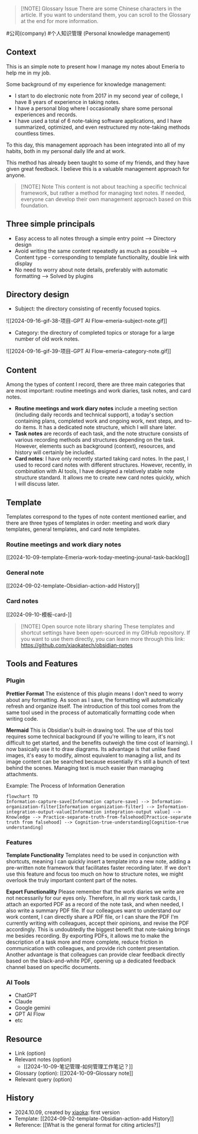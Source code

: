 > [!NOTE] Glossary Issue
> There are some Chinese characters in the article. If you want to understand them, you can scroll to the Glossary at the end for more information.

#公司(company) #个人知识管理 (Personal knowledge management)

## Context

This is an simple note to present how I manage my notes about Emeria to help me in my job.

Some background of my experience for knowledge management:

- I start to do electronic note from 2017 in my second year of college, I have 8 years of experience in taking notes.
- I have a personal blog where I occasionally share some personal experiences and records.
- I have used a total of 6 note-taking software applications, and I have summarized, optimized, and even restructured my note-taking methods countless times.

To this day, this management approach has been integrated into all of my habits, both in my personal daily life and at work.

This method has already been taught to some of my friends, and they have given great feedback. I believe this is a valuable management approach for anyone.

> [!NOTE] Note
> This content is not about teaching a specific technical framework, but rather a method for managing text notes. If needed, everyone can develop their own management approach based on this foundation.

## Three simple principals

- Easy access to all notes through a simple entry point --> Directory design
- Avoid writing the same content repeatedly as much as possible --> Content type - corresponding to template functionality, double link with display
- No need to worry about note details, preferably with automatic formatting --> Solved by plugins

## Directory design

- Subject: the directory consisting of recently focused topics.

![[2024-09-16-gif-38-项目-GPT AI Flow-emeria-subject-note.gif]]

- Category: the directory of completed topics or storage for a large number of old work notes.

![[2024-09-16-gif-39-项目-GPT AI Flow-emeria-category-note.gif]]

## Content

Among the types of content I record, there are three main categories that are most important: routine meetings and work diaries, task notes, and card notes.

- **Routine meetings and work diary notes** include a meeting section (including daily records and technical support), a today's section containing plans, completed work and ongoing work, next steps, and to-do items. It has a dedicated note structure, which I will share later.
- **Task notes** are records of each task, and the note structure consists of various recording methods and structures depending on the task. However, elements such as background (context), resources, and history will certainly be included.
- **Card notes**: I have only recently started taking card notes. In the past, I used to record card notes with different structures. However, recently, in combination with AI tools, I have designed a relatively stable note structure standard. It allows me to create new card notes quickly, which I will discuss later.

## Template

Templates correspond to the types of note content mentioned earlier, and there are three types of templates in order: meeting and work diary templates, general templates, and card note templates.

### Routine meetings and work diary notes

[[2024-10-09-template-Emeria-work-today-meeting-jounal-task-backlog]]

### General note

[[2024-09-02-template-Obsidian-action-add History]]

### Card notes

[[2024-09-10-模板-card-<subject>]]

> [!NOTE] Open source note library sharing
> These templates and shortcut settings have been open-sourced in my GitHub repository. If you want to use them directly, you can learn more through this link: https://github.com/xiaokatech/obsidian-notes

## Tools and Features

### Plugin

**Prettier Format**
The existence of this plugin means I don't need to worry about any formatting. As soon as I save, the formatting will automatically refresh and organize itself. The introduction of this tool comes from the same tool used in the process of automatically formatting code when writing code.

**Mermaid**
This is Obsidian's built-in drawing tool. The use of this tool requires some technical background (if you're willing to learn, it's not difficult to get started, and the benefits outweigh the time cost of learning). I now basically use it to draw diagrams. Its advantage is that unlike fixed images, it's easy to modify, almost equivalent to managing a list, and its image content can be searched because essentially it's still a bunch of text behind the scenes. Managing text is much easier than managing attachments.

Example: The Process of Information Generation

```mermaid
flowchart TD
Information-capture-save[Information capture-save] --> Information-organization-filter[Information organization-filter] --> Information-integration-output-value[Information integration-output value] --> Knowledge --> Practice-separate-truth-from-falsehood[Practice-separate truth from falsehood] --> Cognition-true-understanding[Cognition-true understanding]
```

### Features

**Template Functionality**
Templates need to be used in conjunction with shortcuts, meaning I can quickly insert a template into a new note, adding a pre-written note framework that facilitates faster recording later. If we don't use this feature and focus too much on how to structure notes, we might overlook the truly important content part of the notes.

**Export Functionality**
Please remember that the work diaries we write are not necessarily for our eyes only. Therefore, in all my work task cards, I attach an exported PDF as a record of the note task, and when needed, I also write a summary PDF file. If our colleagues want to understand our work content, I can directly share a PDF file, or I can share the PDF I'm currently writing with colleagues, accept their opinions, and revise the PDF accordingly.
This is undoubtedly the biggest benefit that note-taking brings me besides recording. By exporting PDFs, it allows me to make the description of a task more and more complete, reduce friction in communication with colleagues, and provide rich content presentation.
Another advantage is that colleagues can provide clear feedback directly based on the black-and-white PDF, opening up a dedicated feedback channel based on specific documents.

### AI Tools

- ChatGPT
- Claude
- Google gemini
- GPT AI Flow
- etc

## Resource

- Link (option)
- Relevant notes (option)
    - [[2024-10-09-笔记管理-如何管理工作笔记？]]
- Glossary (option): [[2024-10-09-Glossary note]]
- Relevant query (option)

## History

- 2024.10.09, created by [xiaoka](https://www.xiaokaup.com/): first version
- Template: [[2024-09-02-template-Obsidian-action-add History]]
- Reference: [[What is the general format for citing articles?]]
